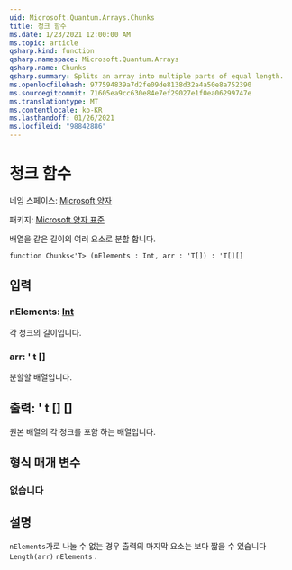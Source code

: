 ```yaml
---
uid: Microsoft.Quantum.Arrays.Chunks
title: 청크 함수
ms.date: 1/23/2021 12:00:00 AM
ms.topic: article
qsharp.kind: function
qsharp.namespace: Microsoft.Quantum.Arrays
qsharp.name: Chunks
qsharp.summary: Splits an array into multiple parts of equal length.
ms.openlocfilehash: 977594839a7d2fe09de8138d32a4a50e8a752390
ms.sourcegitcommit: 71605ea9cc630e84e7ef29027e1f0ea06299747e
ms.translationtype: MT
ms.contentlocale: ko-KR
ms.lasthandoff: 01/26/2021
ms.locfileid: "98842886"
---
```

# <a name="chunks-function"></a>청크 함수

네임 스페이스: [Microsoft 양자](xref:Microsoft.Quantum.Arrays)

패키지: [Microsoft 양자 표준](https://nuget.org/packages/Microsoft.Quantum.Standard)


배열을 같은 길이의 여러 요소로 분할 합니다.

```qsharp
function Chunks<'T> (nElements : Int, arr : 'T[]) : 'T[][]
```


## <a name="input"></a>입력

### <a name="nelements--int"></a>nElements: [Int](xref:microsoft.quantum.lang-ref.int)

각 청크의 길이입니다.


### <a name="arr--t"></a>arr: ' t []

분할할 배열입니다.



## <a name="output--t"></a>출력: ' t [] []

원본 배열의 각 청크를 포함 하는 배열입니다.

## <a name="type-parameters"></a>형식 매개 변수

### <a name="t"></a>없습니다



## <a name="remarks"></a>설명

`nElements`가로 나눌 수 없는 경우 출력의 마지막 요소는 보다 짧을 수 있습니다 `Length(arr)` `nElements` .